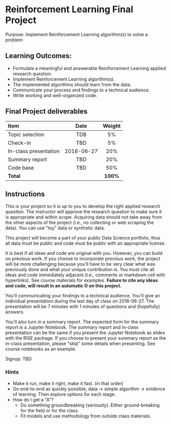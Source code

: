 Reinforcement Learning Final Project
=====
 
Purpose: Implement Reinforcement Learning algorithm(s) to solve a problem

Learning Outcomes:
----

- Formulate a meaningful and answerable Reinforcement Learning applied research question.
- Implement Reinforcement Learning algorithm(s). 
- The implemented algorithms should learn from the data.
- Communicate your process and findings to a technical audience.
- Write working and well-organized code.

Final Project deliverables
----

| Item                  | Date       | Weight |
|:----------------------|:----------:|:-----: |  
| Topic selection       | TDB        | 5%     |
| Check-in              | TBD        | 5%     |
| In-class presentation | 2018-06-27 | 20%    |
| Summary report        | TBD        | 20%    |
| Code base             | TBD        | 50%    |
| __Total__             |            |__100%__|

Instructions
----

This is your project so it is up to you to develop the right applied research question. The instructor will approve the research question to make sure it is appropriate and within scope. Acquiring data should not take away from the other aspects of the project (i.e., no collecting or web scraping the data). You can use "toy" data or synthetic data.

This project will become a part of your public Data Science portfolio, thus all data must be public and code must be public with an appropriate license.  

It is best if all ideas and code are original with you. However, you can build on previous work. If you choose to incorporate previous work, the project will be more challenging because you'll have to be very clear what was previously done and what your unique contribution is. You must cite all ideas and code immediately adjacent (i.e., comments or markdown cell with hyperlinks). See course materials for examples. __Failure to cite any ideas and code, will result in an automatic O on this project.__

You'll communicating your findings to a technical audience. You'll give an individual presentation during the last day of class on 2018-06-27.  The presentation will be 7 minutes with 1 minutes of questions and (hopefully) answers. 

You'll also turn in a summary report. The expected form for the summary report is a Jupyter Notebook. The summary report and in-class presentation can be the same if you present the Jupyter Notebook as slides with the RISE package. If you choose to present your summary report as the in-class presentation, please "skip" some details when presenting. See course notebooks as an example.

Signup: TBD  

###  Hints

- Make it run, make it right, make it fast. (in that order)
- Go end-to-end as quickly possible, data -> simple algorithm -> evidence of learning. Then explore options for each stage.
- How do I get a "A"? 
    - Do something groundbreaking (seriously). Either ground-breaking for the field or for the class.
    - Fit models and use methodology from outside class materials.
